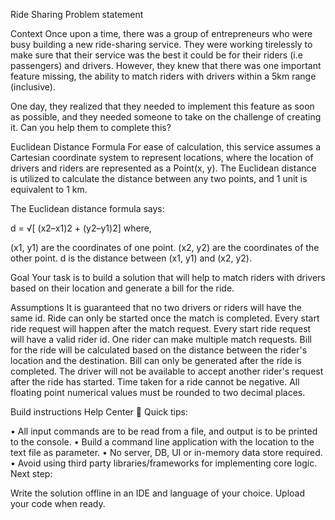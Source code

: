
Ride Sharing
Problem statement

Context
 Once upon a time, there was a group of entrepreneurs who were busy building a new ride-sharing service. They were working tirelessly to make sure that their service was the best it could be for their riders (i.e passengers) and drivers. However, they knew that there was one important feature missing, the ability to match riders with drivers within a 5km range (inclusive).
 
 One day, they realized that they needed to implement this feature as soon as possible, and they needed someone to take on the challenge of creating it. Can you help them to complete this?
 
Euclidean Distance Formula
 For ease of calculation, this service assumes a Cartesian coordinate system to represent locations, where the location of drivers and riders are represented as a Point(x, y). The Euclidean distance is utilized to calculate the distance between any two points, and 1 unit is equivalent to 1 km.
 
 The Euclidean distance formula says:
 
d = √[ (x2–x1)2 + (y2–y1)2]
 where,
 
 (x1, y1) are the coordinates of one point. 
 (x2, y2) are the coordinates of the other point. 
 d is the distance between (x1, y1) and (x2, y2).
 
Goal
 Your task is to build a solution that will help to match riders with drivers based on their location and generate a bill for the ride. 
 
Assumptions
 It is guaranteed that no two drivers or riders will have the same id. 
 Ride can only be started once the match is completed. 
 Every start ride request will happen after the match request. 
 Every start ride request will have a valid rider id. 
 One rider can make multiple match requests. 
 Bill for the ride will be calculated based on the distance between the rider's location and the destination. 
 Bill can only be generated after the ride is completed. 
 The driver will not be available to accept another rider's request after the ride has started. 
 Time taken for a ride cannot be negative. 
 All floating point numerical values must be rounded to two decimal places.
 
Build instructions
Help Center
📌 Quick tips:

• All input commands are to be read from a file, and output is to be printed to the console.
• Build a command line application with the location to the text file as parameter.
• No server, DB, UI or in-memory data store required.
• Avoid using third party libraries/frameworks for implementing core logic.
Next step:

Write the solution offline in an IDE and language of your choice. Upload your code when ready.


